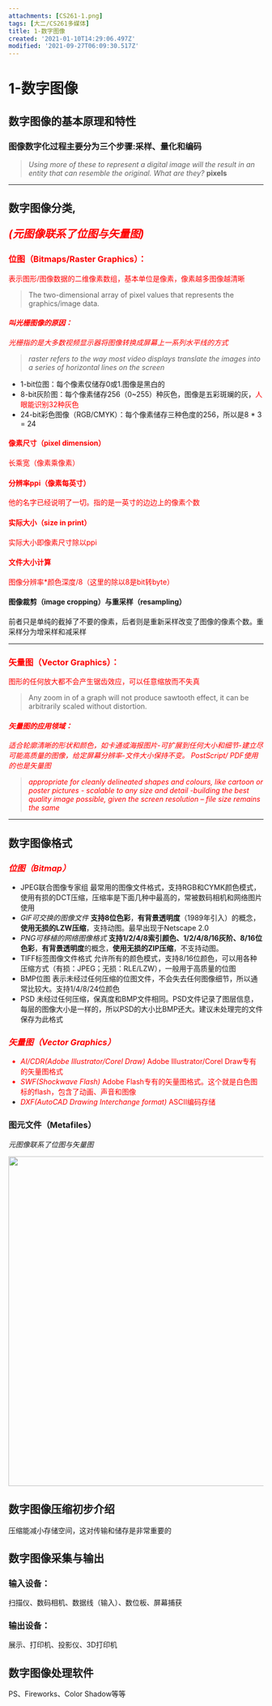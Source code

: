 ```yaml
---
attachments: [CS261-1.png]
tags: [大二/CS261多媒体]
title: 1-数字图像
created: '2021-01-10T14:29:06.497Z'
modified: '2021-09-27T06:09:30.517Z'
---
```


# 1-数字图像

## 数字图像的基本原理和特性
### 图像数字化过程主要分为三个步骤:采样、量化和编码
> *Using more of these to represent a digital image will the result in an entity that can resemble the original. What are they?*
**pixels**
***
## 数字图像分类, <p><font color="red">*(元图像联系了位图与矢量图)*</font></p>
### <font color="red">位图（Bitmaps/Raster Graphics）：
表示图形/图像数据的二维像素数组，基本单位是像素，像素越多图像越清晰
> The two-dimensional array of pixel values that represents the graphics/image data. 

#### *叫光栅图像的原因：*
*光栅指的是大多数视频显示器将图像转换成屏幕上一系列水平线的方式*
> *raster refers to the way most video displays translate the images into a series of horizontal lines on the screen*
</font>

- 1-bit位图：每个像素仅储存0或1.图像是黑白的
- 8-bit灰阶图：每个像素储存256（0~255）种灰色，图像是五彩斑斓的灰，<font color="red">人眼能识别32种灰色</font>
- 24-bit彩色图像（RGB/CMYK）：每个像素储存三种色度的256，所以是8 * 3 = 24

#### <font color="red">像素尺寸（pixel dimension）
长乘宽（像素乘像素）
#### 分辨率ppi（像素每英寸）
他的名字已经说明了一切。指的是一英寸的边边上的像素个数
#### 实际大小（size in print）
实际大小即像素尺寸除以ppi
#### 文件大小计算
图像分辨率*颜色深度/8（这里的除以8是bit转byte）</font>

#### 图像裁剪（image cropping）与重采样（resampling）
前者只是单纯的截掉了不要的像素，后者则是重新采样改变了图像的像素个数。重采样分为增采样和减采样
***
### <font color="red">矢量图（Vector Graphics）：
图形的任何放大都不会产生锯齿效应，可以任意缩放而不失真
> Any zoom in of a graph will not produce sawtooth effect, it can be arbitrarily scaled without distortion.
#### *矢量图的应用领域：*
*适合轮廓清晰的形状和颜色，如卡通或海报图片-可扩展到任何大小和细节-建立尽可能高质量的图像，给定屏幕分辨率-文件大小保持不变。*
*PostScript/ PDF使用的也是矢量图*
> *appropriate for cleanly delineated shapes and colours, like cartoon or poster pictures - scalable to any size and detail -building the best quality image possible, given the screen resolution – file size remains the same*</font>
***

## 数字图像格式
### <p><font color="red">*位图（Bitmap）*</font></p>
- JPEG联合图像专家组
最常用的图像文件格式，支持RGB和CYMK颜色模式，使用有损的DCT压缩，压缩率是下面几种中最高的，常被数码相机和网络图片使用
- *GIF可交换的图像文件*
**支持8位色彩**，**有背景透明度**（1989年引入）的概念，**使用无损的LZW压缩**，支持动图。最早出现于Netscape 2.0
- *PNG可移植的网络图像格式*
**支持1/2/4/8索引颜色、1/2/4/8/16灰阶、8/16位色彩**，**有背景透明度**的概念，**使用无损的ZIP压缩**，不支持动图。
- TIFF标签图像文件格式
允许所有的颜色模式，支持8/16位颜色，可以用各种压缩方式（有损：JPEG；无损：RLE/LZW），一般用于高质量的位图
- BMP位图
表示未经过任何压缩的位图文件，不会失去任何图像细节，所以通常比较大。支持1/4/8/24位颜色
- PSD
未经过任何压缩，保真度和BMP文件相同。PSD文件记录了图层信息，每层的图像大小是一样的，所以PSD的大小比BMP还大。建议未处理完的文件保存为此格式
### <p><font color="red">*矢量图（Vector Graphics）*
- *AI/CDR(Adobe Illustrator/Corel Draw)*
Adobe Illustrator/Corel Draw专有的矢量图格式
- *SWF(Shockwave Flash)*
Adobe Flash专有的矢量图格式。这个就是白色图标的flash，包含了动画、声音和图像
- *DXF(AutoCAD Drawing Interchange format)*
ASCII编码存储
</font></p>

### 图元文件（Metafiles）
*元图像联系了位图与矢量图*
<p align = "center">
<img src="@attachment/CS261-1.png" width="650">
</p>

## 数字图像压缩初步介绍
压缩能减小存储空间，这对传输和储存是非常重要的

## 数字图像采集与输出
### 输入设备：
扫描仪、数码相机、数据线（输入）、数位板、屏幕捕获
### 输出设备：
展示、打印机、投影仪、3D打印机

## 数字图像处理软件
PS、Fireworks、Color Shadow等等


